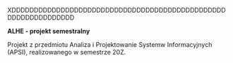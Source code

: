 XDDDDDDDDDDDDDDDDDDDDDDDDDDDDDDDDDDDDDDDDDDDDDDDDDDDDDDDDDDDDDDD

**ALHE - projekt semestralny**

Projekt z przedmiotu Analiza i Projektowanie Systemw Informacyjnych (APSI), realizowanego w semestrze 20Z.

